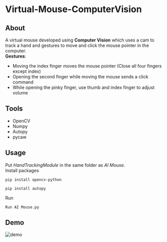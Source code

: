 # Virtual-Mouse-ComputerVision
## About
A virtual mouse developed using **Computer Vision** which uses a cam to track a hand and gestures to move and click the mouse pointer in the computer. <br />
**Gestures**:
- Moving the index finger moves the mouse pointer (Close all four fingers except index)
- Opening the second finger while moving the mouse sends a click command 
- While opening the pinky finger, use thumb and index finger to adjust volume
## Tools
- OpenCV
- Numpy
- Autopy
- pycaw
## Usage
Put *HandTrackingModule* in the same folder as *AI Mouse.* <br />
Install packages
```
pip install opencv-python
```
```
pip install autopy
```
Run
```
Run AI Mouse.py
```
## Demo
![demo](https://github.com/siddharthgangwar25/Virtual-Mouse-ComputerVision/blob/main/Demo.gif)
